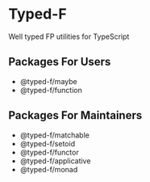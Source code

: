 # Typed-F

Well typed FP utilities for TypeScript

## Packages For Users

- @typed-f/maybe
- @typed-f/function

## Packages For Maintainers

- @typed-f/matchable
- @typed-f/setoid
- @typed-f/functor
- @typed-f/applicative
- @typed-f/monad
